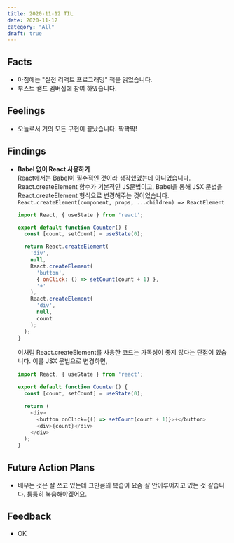 ```yaml
---
title: 2020-11-12 TIL
date: 2020-11-12
category: "All"
draft: true
---
```


## Facts

- 아침에는 "실전 리액트 프로그래밍" 책을 읽었습니다.
- 부스트 캠프 멤버십에 참여 하였습니다.

## Feelings

- 오늘로서 거의 모든 구현이 끝났습니다. 짝짝짝!

## Findings

- **Babel 없이 React 사용하기**  
  React에서는 Babel이 필수적인 것이라 생각했었는데 아니었습니다. React.createElement 함수가 기본적인 JS문법이고, Babel을 통해 JSX 문법을 React.createElement 형식으로 변경해주는 것이었습니다.  
  `React.createElement(component, props, ...children) => ReactElement`

    ```js
    import React, { useState } from 'react';

    export default function Counter() {
      const [count, setCount] = useState(0);

      return React.createElement(
        'div',
        null,
        React.createElement(
          'button',
          { onClick: () => setCount(count + 1) },
          '+'
        ),
        React.createElement(
          'div',
          null,
          count
        );
      );
    }
    ```

    이처럼 React.createElement를 사용한 코드는 가독성이 좋지 않다는 단점이 있습니다. 이를 JSX 문법으로 변경하면,

    ```js
    import React, { useState } from 'react';

    export default function Counter() {
      const [count, setCount] = useState(0);

      return (
        <div>
          <button onClick={() => setCount(count + 1)}>+</button>
          <div>{count}</div>
        </div>
      );
    }
    ```

## Future Action Plans

- 배우는 것은 잘 쓰고 있는데 그만큼의 복습이 요즘 잘 안이루어지고 있는 것 같습니다. 틈틈히 복습해야겠어요.

## Feedback

- OK
